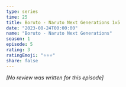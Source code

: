 ```yaml
---
type: series
time: 25
title: Boruto - Naruto Next Generations 1x5
date: "2023-08-24T00:00:00"
name: "Boruto - Naruto Next Generations"
season: 1
episode: 5
rating: 3
ratingEmoji: "⭐️⭐️⭐️"
share: false
---
```


_[No review was written for this episode]_
